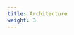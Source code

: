 ```yaml
---
title: Architecture
weight: 3
---
```


<!--
Copyright Amazon.com, Inc. or its affiliates. All Rights Reserved.
SPDX-License-Identifier: MIT-0
-->

